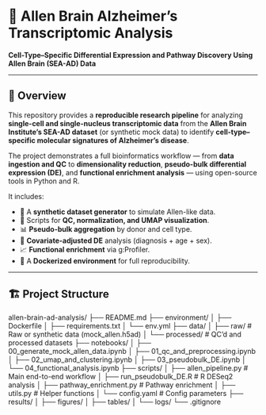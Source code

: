 # 🧠 Allen Brain Alzheimer’s Transcriptomic Analysis  
**Cell-Type–Specific Differential Expression and Pathway Discovery Using Allen Brain (SEA-AD) Data**

---

## 📘 Overview

This repository provides a **reproducible research pipeline** for analyzing **single-cell and single-nucleus transcriptomic data** from the **Allen Brain Institute’s SEA-AD dataset** (or synthetic mock data) to identify **cell-type–specific molecular signatures of Alzheimer’s disease**.

The project demonstrates a full bioinformatics workflow — from **data ingestion and QC** to **dimensionality reduction**, **pseudo-bulk differential expression (DE)**, and **functional enrichment analysis** — using open-source tools in Python and R.

It includes:
- 🧬 A **synthetic dataset generator** to simulate Allen-like data.
- 🧹 Scripts for **QC, normalization, and UMAP visualization**.
- 📊 **Pseudo-bulk aggregation** by donor and cell type.
- 🧮 **Covariate-adjusted DE** analysis (diagnosis + age + sex).
- 📈 **Functional enrichment** via g:Profiler.
- 🐳 A **Dockerized environment** for full reproducibility.

---

## 🏗️ Project Structure

allen-brain-ad-analysis/
├── README.md
├── environment/
│ ├── Dockerfile
│ ├── requirements.txt
│ └── env.yml
├── data/
│ ├── raw/ # Raw or synthetic data (mock_allen.h5ad)
│ └── processed/ # QC’d and processed datasets
├── notebooks/
│ ├── 00_generate_mock_allen_data.ipynb
│ ├── 01_qc_and_preprocessing.ipynb
│ ├── 02_umap_and_clustering.ipynb
│ ├── 03_pseudobulk_DE.ipynb
│ └── 04_functional_analysis.ipynb
├── scripts/
│ ├── allen_pipeline.py # Main end-to-end workflow
│ ├── run_pseudobulk_DE.R # R DESeq2 analysis
│ ├── pathway_enrichment.py # Pathway enrichment
│ ├── utils.py # Helper functions
│ └── config.yaml # Config parameters
├── results/
│ ├── figures/
│ ├── tables/
│ └── logs/
└── .gitignore